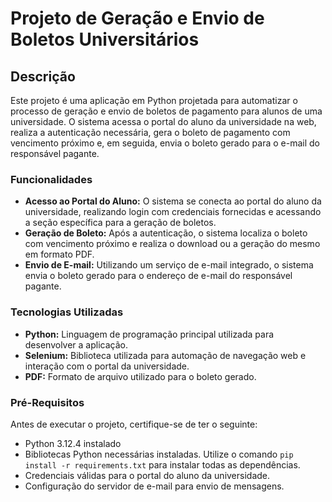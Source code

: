 # Projeto de Geração e Envio de Boletos Universitários

## Descrição

Este projeto é uma aplicação em Python projetada para automatizar o processo de geração e envio de boletos de pagamento para alunos de uma universidade. O sistema acessa o portal do aluno da universidade na web, realiza a autenticação necessária, gera o boleto de pagamento com vencimento próximo e, em seguida, envia o boleto gerado para o e-mail do responsável pagante.

### Funcionalidades

- **Acesso ao Portal do Aluno:** O sistema se conecta ao portal do aluno da universidade, realizando login com credenciais fornecidas e acessando a seção específica para a geração de boletos.
- **Geração de Boleto:** Após a autenticação, o sistema localiza o boleto com vencimento próximo e realiza o download ou a geração do mesmo em formato PDF.
- **Envio de E-mail:** Utilizando um serviço de e-mail integrado, o sistema envia o boleto gerado para o endereço de e-mail do responsável pagante.

### Tecnologias Utilizadas

- **Python:** Linguagem de programação principal utilizada para desenvolver a aplicação.
- **Selenium:** Biblioteca utilizada para automação de navegação web e interação com o portal da universidade.
- **PDF:** Formato de arquivo utilizado para o boleto gerado.

### Pré-Requisitos

Antes de executar o projeto, certifique-se de ter o seguinte:

- Python 3.12.4 instalado
- Bibliotecas Python necessárias instaladas. Utilize o comando `pip install -r requirements.txt` para instalar todas as dependências.
- Credenciais válidas para o portal do aluno da universidade.
- Configuração do servidor de e-mail para envio de mensagens.
